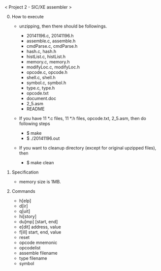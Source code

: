 < Project 2 - SIC/XE assembler >

0. How to execute

    + unzipping, then there should be followings.
        - 20141196.c, 20141196.h
        - assemble.c, assemble.h
        - cmdParse.c, cmdParse.h
        - hash.c, hash.h
        - histList.c, histList.h
        - memory.c, memory.h
        - modifyLoc.c, modifyLoc.h
        - opcode.c, opcode.h
        - shell.c, shell.h
        - symbol.c, symbol.h
        - type.c, type.h
        - opcode.txt
        - document.doc
        - 2_5.asm
        - README


    + If you have 11 *.c files, 11 *.h files, opcode.txt, 2_5.asm, then do following steps
        - $ make
        - $ ./20141196.out

    + If you want to cleanup directory (except for original upzipped files), then
        - $ make clean


1. Specification

    + memory size is 1MB.


2. Commands

    - h[elp]
    - d[ir]
    - q[uit]
    - hi[story]
    - du[mp] [start, end]
    - e[dit] address, value
    - f[ill] start, end, value
    - reset
    - opcode mnemonic
    - opcodelist
    - assemble filename
    - type filename
    - symbol

